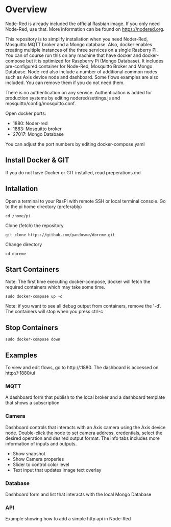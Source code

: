 # Overview
Node-Red is already included the official Rasbian image.  If you only need Node-Red, use that.  More information can be found on https://nodered.org.  

This repository is to simplify installation when you need Noder-Red, Mosquitto MQTT broker and a Mongo database.  Also, docker enables creating multiple instances of the three services on a single Rasberry Pi.  You can of course run this on any machine that have docker and docker-compose but it is optimized for Raspberry Pi (Mongo Database).  It includes pre-configured container for Node-Red, Mosquitto Broker and Mongo Database.  Node-red also include a number of additional common nodes such as Axis device node and dashboard.  Some flows examples are also included.  You can remove them if you do not need them. 

There is no authentication on any service.  Authentication is added for production systems by editing nodered/settings.js and mosquitto/config/mosquitto.conf.

Open docker ports:
  * 1880: Noder-red
  * 1883: Mosquitto broker
  * 27017: Mongo Database

You can adjust the port numbers by editing docker-compose.yaml 

## Install Docker & GIT
If you do not have Docker or GIT installed, read preperations.md

## Intallation
Open a terminal to your RasPi with remote SSH or local terminal console.
Go to the pi home directory (preferably) 
```
cd /home/pi
```
Clone (fetch) the repository
```
git clone https://github.com/pandosme/doreme.git 
```
Change directory
```
cd doreme
```

## Start Containers
Note: The first time executing docker-compose, docker will fetch the required containers which may take some time.
```
sudo docker-compose up -d
```
Note: if you want to see all debug output from containers, remove the '-d'.  The containers will stop when you press ctrl-c

## Stop Containers
```
sudo docker-compose down
```
## Examples
To view and edit flows, go to http://<raspi-ip>:1880.  The dashboard is accessed on http://<raspi-ip>:1880/ui

### MQTT
A dashboard form that publish to the local broker and a dashboard template that shows a subscription

### Camera
Dashboard controls that interacts with an Axis camera using the Axis device node.  Double-click the node to set camera address, credentials, select the desired operation and desired output format.  The info tabs includes more information of inputs and outputs.

  - Show snapshot
  - Show Camera properies
  - Slider to control color level
  - Text input that updates image text overlay

### Database
Dashboard form and list that interacts with the local Mongo Database

### API
Example showing how to add a simple http api in Node-Red

